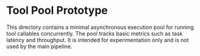 # Tool Pool Prototype

This directory contains a minimal asynchronous execution pool for running
tool callables concurrently. The pool tracks basic metrics such as task
latency and throughput. It is intended for experimentation only and is not
used by the main pipeline.
